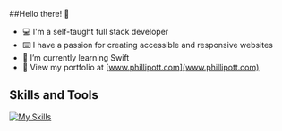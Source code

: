 ##Hello there! 👋

- 💻 I'm a self-taught full stack developer
- ⌨️ I have a passion for creating accessible and responsive websites
- 🌱 I’m currently learning Swift
- 💼 View my portfolio at [www.phillipott.com](www.phillipott.com)

## Skills and Tools
[![My Skills](https://skillicons.dev/icons?i=html,css,js,react,nodejs,mongodb,firebase,webpack,git)](https://skillicons.dev)
